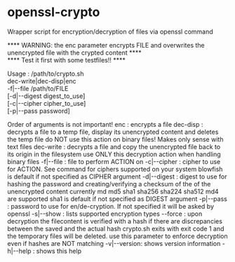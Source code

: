 # openssl-crypto

Wrapper script for encryption/decryption of files via openssl command

**** WARNING: the enc parameter encrypts FILE and overwrites the unencrypted file with the crypted content ****  
**** Test it first with some testfiles!! ****

Usage       : /path/to/crypto.sh  
              dec-write|dec-disp|enc  
              -f|--file /path/to/FILE  
              [-d|--digest digest_to_use]  
              [-c|--cipher cipher_to_use]  
              [-p|--pass password]
              
Order of arguments is not important!
enc         : encrypts a file
dec-disp    : decrypts a file to a temp file, display its unencrypted content and deletes the temp file
              do NOT use this action on binary files! Makes only sense with text files
dec-write   : decrypts a file and copy the unencrypted file back to its origin in the filesystem
              use ONLY this decryption action when handling binary files
-f|--file   : file to perform ACTION on
-c|--cipher : cipher to use for ACTION.
              See <openssl ciphers> command for ciphers supported on your system
              blowfish is default if not specified as CIPHER argument
-d|--digest : digest to use for hashing the password
              and creating/verifying a checksum of the of the unencrypted content
              currently md md5 sha1 sha256 sha224 sha512 md4 are supported
              sha1 is default if not specified as DIGEST argument
-p|--pass   : password to use for en/de-cryption. If not specified it will be asked by openssl
-s|--show   : lists supported encryption types
--force     : upon decryption the filecontent is verified with a hash
              if there are discrepancies between the saved and the actual hash crypto.sh exits with exit code 1
              and the temporary files will be deleted.
              use this parameter to enforce decryption even if hashes are NOT matching
-v|--version: shows version information
-h|--help   : shows this help

